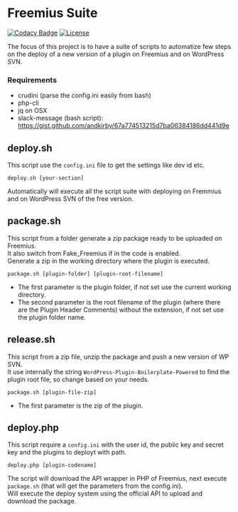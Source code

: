 # Freemius Suite

[![Codacy Badge](https://api.codacy.com/project/badge/Grade/c616b55e9b534e13b9e8fe30ff624e19)](https://www.codacy.com/app/mte90net/freemius-suite?utm_source=github.com&utm_medium=referral&utm_content=CodeAtCode/freemius-suite&utm_campaign=badger)
[![License](https://img.shields.io/badge/License-GPL%20v3-blue.svg)](http://www.gnu.org/licenses/gpl-3.0)   

The focus of this project is to have a suite of scripts to automatize few steps on the deploy of a new version of a plugin on Freemius and on WordPress SVN.

### Requirements

* crudini (parse the config.ini easily from bash)
* php-cli
* jq on OSX
* slack-message (bash script): https://gist.github.com/andkirby/67a774513215d7ba06384186dd441d9e

## deploy.sh

This script use the `config.ini` file to get the settings like dev id etc.  

`deploy.sh [your-section]`

Automatically will execute all the script suite with deploying on Fremmius and on WordPress SVN of the free version.

## package.sh

This script from a folder generate a zip package ready to be uploaded on Freemius.  
It also switch from Fake_Freemius if in the code is enabled.  
Generate a zip in the working directory where the plugin is executed.

`package.sh [plugin-folder] [plugin-root-filename]`

* The first parameter is the plugin folder, if not set use the current working directory.
* The second parameter is the root filename of the plugin (where there are the Plugin Header Comments) without the extension, if not set use the plugin folder name.

## release.sh

This script from a zip file, unzip the package and push a new version of WP SVN.  
It use internally the string `WordPress-Plugin-Boilerplate-Powered` to find the plugin root file, so change based on your needs.

`package.sh [plugin-file-zip]`

* The first parameter is the zip of the plugin.

## deploy.php

This script require a `config.ini` with the user id, the public key and secret key and the plugins to deployt with path.  

`deploy.php [plugin-codename]`

The script will download the API wrapper in PHP of Freemius, next execute `package.sh` (that will get the parameters from the config.ini).  
Will execute the deploy system using the official API to upload and download the package.
